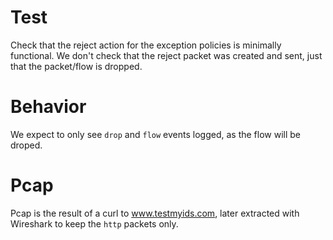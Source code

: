 # Test

Check that the reject action for the exception policies is minimally functional.
We don't check that the reject packet was created and sent, just that the
packet/flow is dropped.

# Behavior

We expect to only see ``drop`` and ``flow`` events logged, as the flow will be
droped.

# Pcap

Pcap is the result of a curl to www.testmyids.com, later extracted with
Wireshark to keep the ``http`` packets only.
